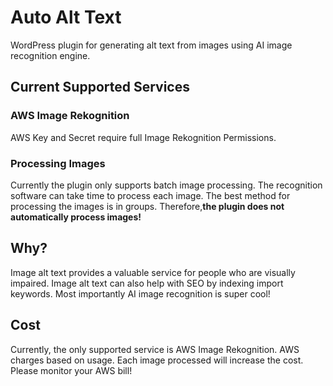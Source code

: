 # Auto Alt Text
WordPress plugin for generating alt text from images using AI image recognition engine.

## Current Supported Services
### AWS Image Rekognition
AWS Key and Secret require full Image Rekognition Permissions. 

### Processing Images
Currently the plugin only supports batch image processing. 
The recognition software can take time to process each image. 
The best method for processing the images is in groups. 
Therefore,**the plugin does not automatically process images!**

## Why?
Image alt text provides a valuable service for people who are visually impaired.
Image alt text can also help with SEO by indexing import keywords.
Most importantly AI image recognition is super cool! 

## Cost
Currently, the only supported service is AWS Image Rekognition. 
AWS charges based on usage. Each image processed will increase the cost.
Please monitor your AWS bill!
